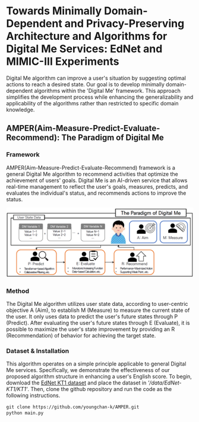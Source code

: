# Towards Minimally Domain-Dependent and Privacy-Preserving Architecture and Algorithms for Digital Me Services: EdNet and MIMIC-III Experiments
Digital Me algorithm can improve a user's situation by suggesting optimal actions to reach a desired state. Our goal is to develop minimally domain-dependent algorithms within the 'Digital Me' framework. This approach simplifies the development process while enhancing the generalizability and applicability of the algorithms rather than restricted to specific domain knowledge.

## AMPER(Aim-Measure-Predict-Evaluate-Recommend): The Paradigm of Digital Me
### Framework
AMPER(Aim-Measure-Predict-Evaluate-Recommend) framework is a general Digital Me algorithm to recommend activities that optimize the achievement of users' goals. Digital Me is an AI-driven service that allows real-time management to reflect the user's goals, measures, predicts, and evaluates the individual's status, and recommends actions to improve the status.  

<img src='./assets/AMPER.PNG'/>

### Method
The Digital Me algorithm utilizes user state data, according to user-centric objective A (Aim), to establish M (Measure) to measure the current state of the user. It only uses data to predict the user's future states through P (Predict). After evaluating the user's future states through E (Evaluate), it is possible to maximize the user's state improvement by providing an R (Recommendation) of behavior for achieving the target state.    

### Dataset & Installation
This algorithm operates on a simple principle applicable to general Digital Me services. Specifically, we demonstrate the effectiveness of our proposed algorithm structure in enhancing a user's English score. To begin, download the [EdNet KT1 dataset](https://drive.google.com/file/d/1AmGcOs5U31wIIqvthn9ARqJMrMTFTcaw/view) and place the dataset in *'/data/EdNet-KT1/KT1'*. Then, clone the github repository and run the code as the following instructions.

```
git clone https://github.com/youngchan-k/AMPER.git
python main.py
```
